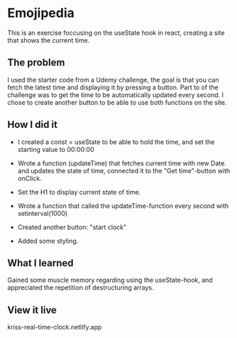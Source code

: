 # Emojipedia
This is an exercise foccusing on the useState hook in react, creating a site that shows the current time. 

## The problem
I used the starter code from a Udemy challenge, the goal is that you can fetch the latest time and displaying it by pressing a button. Part to of the challenge was to get the time to be automatically updated every second. I chose to create another button to be able to use both functions on the site. 

## How I did it
* I created a const = useState to be able to hold the time, and set the starting value to 00:00:00
* Wrote a function (updateTime) that fetches current time with new Date. and updates the state of time, connected it to the "Get time"-button with onClick. 
* Set the H1 to display current state of time. 

* Wrote a function that called the updateTime-function every second with setinterval(1000)
* Created another button: "start clock"
* Added some styling.

## What I learned
Gained some muscle memory regarding using the useState-hook, and appreciated the repetition of destructuring arrays. 

## View it live
kriss-real-time-clock.netlify.app
